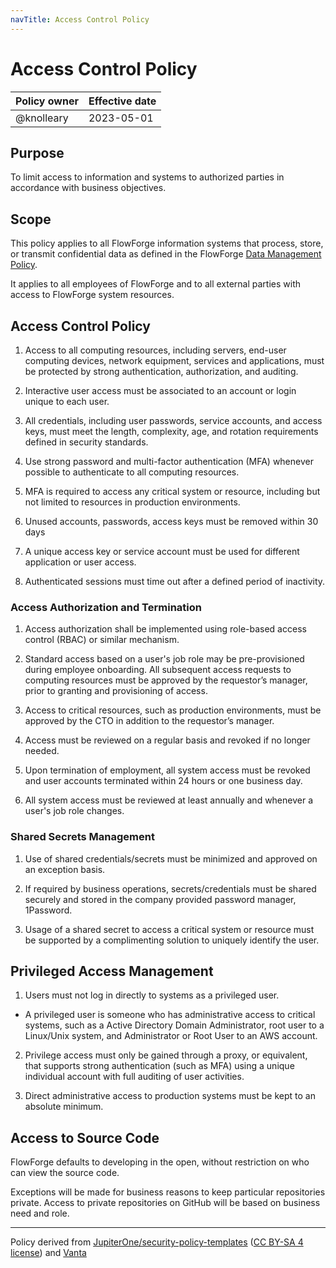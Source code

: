 ```yaml
---
navTitle: Access Control Policy
---
```


# Access Control Policy

| Policy owner   | Effective date |
| -------------- | -------------- |
| @knolleary     | 2023-05-01     |

## Purpose

To limit access to information and systems to authorized parties in accordance
with business objectives.

## Scope 

This policy applies to all FlowForge information systems that process, store, or
transmit confidential data as defined in the FlowForge [Data Management Policy](./data-management.md).

It applies to all employees of FlowForge and to all external parties with access
to FlowForge system resources.

## Access Control Policy

1. Access to all computing resources, including servers, end-user computing
  devices, network equipment, services and applications, must be protected by
  strong authentication, authorization, and auditing.

2. Interactive user access must be associated to an account or login unique to
each user.

3. All credentials, including user passwords, service accounts, and access
keys, must meet the length, complexity, age, and rotation requirements defined
in security standards.

4. Use strong password and multi-factor authentication (MFA) whenever possible
to authenticate to all computing resources.

5. MFA is required to access any critical system or resource, including but not
limited to resources in production environments.

6. Unused accounts, passwords, access keys must be removed within 30 days

7. A unique access key or service account must be used for different
application or user access.

8. Authenticated sessions must time out after a defined period of inactivity.


### Access Authorization and Termination

1. Access authorization shall be implemented using role-based access control
(RBAC) or similar mechanism.

2. Standard access based on a user's job role may be pre-provisioned during
employee onboarding. All subsequent access requests to computing resources must
be approved by the requestor’s manager, prior to granting and provisioning of
access.

3. Access to critical resources, such as production environments, must be
approved by the CTO in addition to the requestor’s manager.

4. Access must be reviewed on a regular basis and revoked if no longer needed.

5. Upon termination of employment, all system access must be revoked and user
accounts terminated within 24 hours or one business day.

6. All system access must be reviewed at least annually and whenever a user's
job role changes.

### Shared Secrets Management

1. Use of shared credentials/secrets must be minimized and approved on an
exception basis.

2. If required by business operations, secrets/credentials must be shared
securely and stored in the company provided password manager, 1Password.

3. Usage of a shared secret to access a critical system or resource must be
supported by a complimenting solution to uniquely identify the user.

## Privileged Access Management

1. Users must not log in directly to systems as a privileged user.

  * A privileged user is someone who has administrative access to critical
    systems, such as a Active Directory Domain Administrator, root user to a
    Linux/Unix system, and Administrator or Root User to an AWS account.

2. Privilege access must only be gained through a proxy, or equivalent, that
supports strong authentication (such as MFA) using a unique individual account
with full auditing of user activities.

3. Direct administrative access to production systems must be kept to an
absolute minimum.

## Access to Source Code

FlowForge defaults to developing in the open, without restriction on who can
view the source code.

Exceptions will be made for business reasons to keep particular repositories
private. Access to private repositories on GitHub will be based on business need
and role.

--- 
Policy derived from [JupiterOne/security-policy-templates](https://github.com/JupiterOne/security-policy-templates) ([CC BY-SA 4 license](https://creativecommons.org/licenses/by-sa/4.0/)) and [Vanta](https://vanta.com)
